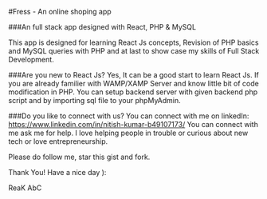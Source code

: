 #Fress - An online shoping app

###An full stack app designed with React, PHP & MySQL

This app is designed for learning React Js concepts, Revision of PHP 
basics and MySQL queries with PHP and at last to show case my skills of 
Full Stack Development.

###Are you new to React Js?
Yes, It can be a good start to learn React Js. If you are already 
familier with WAMP/XAMP Server and know little bit of code modification 
in PHP. You can setup backend server with given backend php script and 
by importing sql file to your phpMyAdmin.

###Do you like to connect with us?
You can connect with me on linkedIn: https://www.linkedin.com/in/nitish-kumar-b49107173/
You can connect with me ask me for help. I love helping people in trouble
or curious about new tech or love entrepreneurship.

Please do follow me, star this gist and fork. 

Thank You! Have a nice day ):

ReaK AbC



